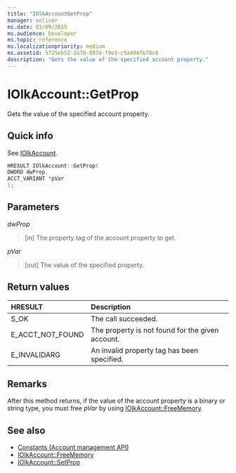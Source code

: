 ```yaml
---
title: "IOlkAccountGetProp"
manager: soliver
ms.date: 03/09/2015
ms.audience: Developer
ms.topic: reference
ms.localizationpriority: medium
ms.assetid: 5725eb52-3a78-897d-f9e3-c5a494fb78c0
description: "Gets the value of the specified account property."
---
```


# IOlkAccount::GetProp

Gets the value of the specified account property.
  
## Quick info

See [IOlkAccount](iolkaccount.md).
  
```cpp
HRESULT IOlkAccount::GetProp(  
DWORD dwProp, 
ACCT_VARIANT *pVar 
);
```

## Parameters

_dwProp_
  
> [in] The property tag of the account property to get.
    
_pVar_
  
> [out] The value of the specified property.

## Return values

|**HRESULT**|**Description**|
|:-----|:-----|
|S_OK  <br/> |The call succeeded. |
|E_ACCT_NOT_FOUND  <br/> |The property is not found for the given account. |
|E_INVALIDARG  <br/> |An invalid property tag has been specified. |

## Remarks

After this method returns, if the value of the account property is a binary or string type, you must free *pVar* by using [IOlkAccount::FreeMemory](iolkaccount-freememory.md).
  
## See also

- [Constants (Account management API)](constants-account-management-api.md)
- [IOlkAccount::FreeMemory](iolkaccount-freememory.md)  
- [IOlkAccount::SetProp](iolkaccount-setprop.md)
